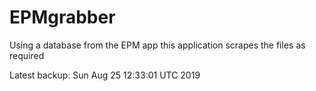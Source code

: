 # EPMgrabber
Using a database from the EPM app this application scrapes the files as required


Latest backup: Sun Aug 25 12:33:01 UTC 2019
